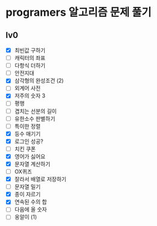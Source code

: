 # programers 알고리즘 문제 풀기

## lv0

- [x] 최빈값 구하기
- [ ] 캐릭터의 좌표
- [ ] 다항식 더하기
- [ ] 안전지대
- [x] 삼각형의 완성조건 (2)
- [ ] 외계어 사전
- [x] 저주의 숫자 3
- [ ] 평행
- [ ] 겹치는 선분의 길이
- [ ] 유한소수 판별하기
- [ ] 특이한 정렬
- [x] 등수 매기기
- [x] 로그인 성공?
- [ ] 치킨 쿠폰
- [x] 영어가 싫어요
- [x] 문자열 계산하기
- [ ] OX퀴즈
- [x] 잘라서 배열로 저장하기
- [ ] 문자열 밀기
- [x] 종이 자르기
- [x] 연속된 수의 합
- [ ] 다음에 올 숫자
- [ ] 옹알이 (1)
